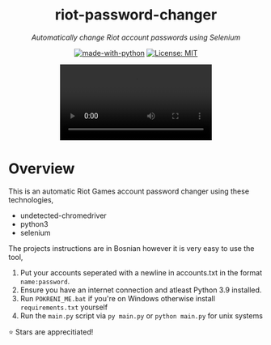<div align="center">

# riot-password-changer
<i>Automatically change Riot account passwords using Selenium
</i>

[![made-with-python](https://img.shields.io/badge/Made%20with-Python-1f425f.svg)](https://www.python.org/)
[![License: MIT](https://img.shields.io/badge/License-MIT-yellow.svg)](https://opensource.org/licenses/MIT)


![Alt Text](https://i.imgur.com/2jRwnec.mp4)
</div>

# Overview

This is an automatic Riot Games account password changer using these technologies,
- undetected-chromedriver
- python3
- selenium

The projects instructions are in Bosnian however it is very easy to use the tool,

1. Put your accounts seperated with a newline in accounts.txt in the format `name:password`.
2. Ensure you have an internet connection and atleast Python 3.9 installed.
2. Run `POKRENI_ME.bat` if you're on Windows otherwise install `requirements.txt` yourself
3. Run the `main.py` script via `py main.py` or `python main.py` for unix systems

⭐ Stars are apprecitiated!


